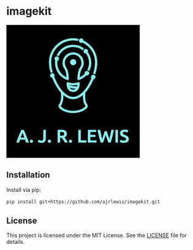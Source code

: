 # imagekit

![My Project Logo](images/logo.png)

## Installation

Install via pip:

```bash
pip install git+https://github.com/ajrlewis/imagekit.git
```

## License

This project is licensed under the MIT License. See the [LICENSE](LICENSE) file for details.
